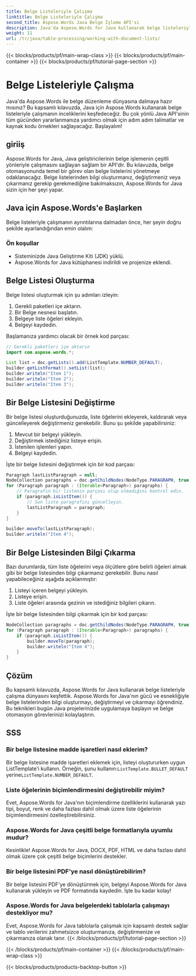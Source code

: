 ```yaml
---
title: Belge Listeleriyle Çalışma
linktitle: Belge Listeleriyle Çalışma
second_title: Aspose.Words Java Belge İşleme API'si
description: Java'da Aspose.Words for Java kullanarak belge listeleriyle nasıl çalışacağınızı öğrenin. Bu adım adım kılavuz, verimli belge düzenleme için kaynak kodu örnekleri içerir.
weight: 11
url: /tr/java/table-processing/working-with-document-lists/
---
```


{{< blocks/products/pf/main-wrap-class >}}
{{< blocks/products/pf/main-container >}}
{{< blocks/products/pf/tutorial-page-section >}}

# Belge Listeleriyle Çalışma


Java'da Aspose.Words ile belge düzenleme dünyasına dalmaya hazır mısınız? Bu kapsamlı kılavuzda, Java için Aspose.Words kullanarak belge listeleriyle çalışmanın inceliklerini keşfedeceğiz. Bu çok yönlü Java API'sinin tüm gücünden yararlanmanıza yardımcı olmak için adım adım talimatlar ve kaynak kodu örnekleri sağlayacağız. Başlayalım!

## giriiş

Aspose.Words for Java, Java geliştiricilerinin belge işlemenin çeşitli yönleriyle çalışmasını sağlayan sağlam bir API'dir. Bu kılavuzda, belge otomasyonunda temel bir görev olan belge listelerini yönetmeye odaklanacağız. Belge listelerinden bilgi oluşturmanız, değiştirmeniz veya çıkarmanız gerekip gerekmediğine bakılmaksızın, Aspose.Words for Java sizin için her şeyi yapar.

## Java için Aspose.Words'e Başlarken

Belge listeleriyle çalışmanın ayrıntılarına dalmadan önce, her şeyin doğru şekilde ayarlandığından emin olalım:

### Ön koşullar

- Sisteminizde Java Geliştirme Kiti (JDK) yüklü.
- Aspose.Words for Java kütüphanesi indirildi ve projenize eklendi.

## Belge Listesi Oluşturma

Belge listesi oluşturmak için şu adımları izleyin:

1. Gerekli paketleri içe aktarın.
2. Bir Belge nesnesi başlatın.
3. Belgeye liste öğeleri ekleyin.
4. Belgeyi kaydedin.

Başlamanıza yardımcı olacak bir örnek kod parçası:

```java
// Gerekli paketleri içe aktarın
import com.aspose.words.*;

List list = doc.getLists().add(ListTemplate.NUMBER_DEFAULT);
builder.getListFormat().setList(list);
builder.writeln("Item 1");
builder.writeln("Item 2");
builder.writeln("Item 3");
```

## Bir Belge Listesini Değiştirme

Bir belge listesi oluşturduğunuzda, liste öğelerini ekleyerek, kaldırarak veya güncelleyerek değiştirmeniz gerekebilir. Bunu şu şekilde yapabilirsiniz:

1. Mevcut bir belgeyi yükleyin.
2. Değiştirmek istediğiniz listeye erişin.
3. İstenilen işlemleri yapın.
4. Belgeyi kaydedin.

İşte bir belge listesini değiştirmek için bir kod parçası:

```java
Paragraph lastListParagraph = null;
NodeCollection paragraphs = doc.getChildNodes(NodeType.PARAGRAPH, true);
for (Paragraph paragraph : (Iterable<Paragraph>) paragraphs) {
    // Paragrafın bir listenin parçası olup olmadığını kontrol edin.
    if (paragraph.isListItem()) {
        // Son liste paragrafını güncelleyin.
        lastListParagraph = paragraph;
    }
}

builder.moveTo(lastListParagraph);
builder.writeln("Item 4");
```

## Bir Belge Listesinden Bilgi Çıkarma

Bazı durumlarda, tüm liste öğelerini veya ölçütlere göre belirli öğeleri almak gibi bir belge listesinden bilgi çıkarmanız gerekebilir. Bunu nasıl yapabileceğiniz aşağıda açıklanmıştır:

1. Listeyi içeren belgeyi yükleyin.
2. Listeye erişin.
3. Liste öğeleri arasında gezinin ve istediğiniz bilgileri çıkarın.

İşte bir belge listesinden bilgi çıkarmak için bir kod parçası:

```java
NodeCollection paragraphs = doc.getChildNodes(NodeType.PARAGRAPH, true);
for (Paragraph paragraph : (Iterable<Paragraph>) paragraphs) {
    if (paragraph.isListItem()) {
        builder.moveTo(paragraph);
        builder.writeln("Item 4");
    }
}
```

## Çözüm

Bu kapsamlı kılavuzda, Aspose.Words for Java kullanarak belge listeleriyle çalışma dünyasını keşfettik. Aspose.Words for Java'nın gücü ve esnekliğiyle belge listelerinden bilgi oluşturmayı, değiştirmeyi ve çıkarmayı öğrendiniz. Bu teknikleri bugün Java projelerinizde uygulamaya başlayın ve belge otomasyon görevlerinizi kolaylaştırın.


## SSS

### Bir belge listesine madde işaretleri nasıl eklerim?
 Bir belge listesine madde işaretleri eklemek için, listeyi oluştururken uygun ListTemplate'i kullanın. Örneğin, şunu kullanın:`ListTemplate.BULLET_DEFAULT` yerine`ListTemplate.NUMBER_DEFAULT`.

### Liste öğelerinin biçimlendirmesini değiştirebilir miyim?
Evet, Aspose.Words for Java'nın biçimlendirme özelliklerini kullanarak yazı tipi, boyut, renk ve daha fazlası dahil olmak üzere liste öğelerinin biçimlendirmesini özelleştirebilirsiniz.

### Aspose.Words for Java çeşitli belge formatlarıyla uyumlu mudur?
Kesinlikle! Aspose.Words for Java, DOCX, PDF, HTML ve daha fazlası dahil olmak üzere çok çeşitli belge biçimlerini destekler.

### Bir belge listesini PDF'ye nasıl dönüştürebilirim?
Bir belge listesini PDF'ye dönüştürmek için, belgeyi Aspose.Words for Java kullanarak yükleyin ve PDF formatında kaydedin. İşte bu kadar kolay!

### Aspose.Words for Java belgelerdeki tablolarla çalışmayı destekliyor mu?
Evet, Aspose.Words for Java tablolarla çalışmak için kapsamlı destek sağlar ve tablo verilerini zahmetsizce oluşturmanıza, değiştirmenize ve çıkarmanıza olanak tanır.
{{< /blocks/products/pf/tutorial-page-section >}}

{{< /blocks/products/pf/main-container >}}
{{< /blocks/products/pf/main-wrap-class >}}

{{< blocks/products/products-backtop-button >}}
